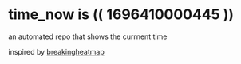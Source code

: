 # time_now is (( 1696410000445 ))

an automated repo that shows the currnent time

inspired by [breakingheatmap](https://github.com/breakingheatmap/breakingheatmap)